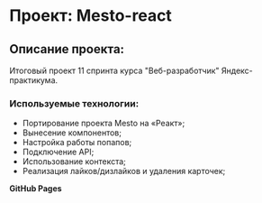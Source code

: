 # Проект: Mesto-react

## Описание проекта:
Итоговый проект 11 спринта курса "Веб-разработчик" Яндекс-практикума.

### Используемые технологии:
* Портирование проекта Mesto на «Реакт»;
* Вынесение компонентов;
* Настройка работы попапов;
* Подключение API;
* Использование контекста;
* Реализация лайков/дизлайков и удаления карточек;


**GitHub Pages**

